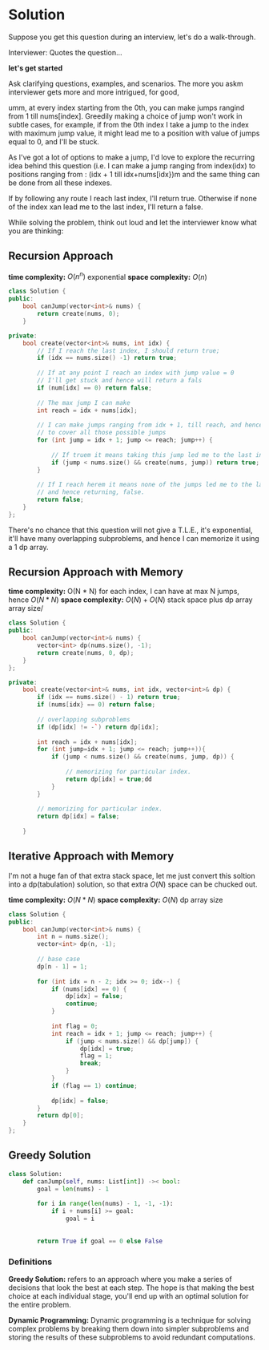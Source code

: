 # Solution

Suppose you get this question during an interview, let's do a walk-through.

Interviewer: Quotes the question...

**let's get started**

Ask clarifying questions, examples, and scenarios. The more you askm interviewer gets more and more intrigued, for good,

umm, at every index starting from the 0th, you can make jumps rangind from 1 till nums[index]. Greedily making a choice of jump won't work in subtle cases, for example, if from the 0th index I take a jump to the index with maximum jump value, it might lead me to a position with value of jumps equal to 0, and I'll be stuck.

As I've got a lot of options to make a jump, I'd love to explore the recurring idea behind this question (i.e. I can make a jump ranging from index(idx) to positions ranging from : (idx + 1 till idx+nums[idx})m and the same thing can be done from all these indexes.

If by following any route I reach last index, I'll return true. Otherwise if none of the index xan lead me to the last index, I'll return a false.

While solving the problem, think out loud and let the interviewer know what you are thinking:

## Recursion Approach

**time complexity:** $O(n^n)$ exponential
**space complexity:** $O(n)$

```cpp
class Solution {
public: 
    bool canJump(vector<int>& nums) {
        return create(nums, 0);
    }

private:
    bool create(vector<int>& nums, int idx) {
        // If I reach the last index, I should return true;
        if (idx == nums.size() -1) return true;
        
        // If at any point I reach an index with jump value = 0
        // I'll get stuck and hence will return a fals
        if (num[idx] == 0) return false;
        
        // The max jump I can make
        int reach = idx + nums[idx];
        
        // I can make jumps ranging from idx + 1, till reach, and hence will run a loop
        // to cover all those possible jumps
        for (int jump = idx + 1; jump <= reach; jump++) {
            
            // If truem it means taking this jump led me to the last index. 
            if (jump < nums.size() && create(nums, jump)) return true;
        }
        
        // If I reach herem it means none of the jumps led me to the last index
        // and hence returning, false.
        return false;
    }
};
```


There's no chance that this question will not give a T.L.E., it's exponential, it'll have many overlapping subproblems, and hence I can memorize it using a 1 dp array.

## Recursion Approach with Memory

**time complexity:** O(N * N) for each index, I can have at max N jumps, hence $O(N * N)$
**space complexity:** $O(N) + O(N)$ stack space plus dp array array size/

```cpp
class Solution {
public:
    bool canJump(vector<int>& nums) {
        vector<int> dp(nums.size(), -1);
        return create(nums, 0, dp);
    }
};

private:
    bool create(vector<int>& nums, int idx, vector<int>& dp) {
        if (idx == nums.size() - 1) return true;
        if (nums[idx} == 0) return false;
        
        // overlapping subproblems
        if (dp[idx] != -`) return dp[idx];
        
        int reach = idx + nums[idx];
        for (int jump=idx + 1; jump <= reach; jump++)){
            if (jump < nums.size() && create(nums, jump, dp)) {
                
                // memorizing for particular index.
                return dp[idx] = true;dd
            }
        }
        
        // memorizing for particular index.
        return dp[idx] = false; 
        
    }
```

## Iterative Approach with Memory

I'm not a huge fan of that extra stack space, let me just convert this soltion into a dp(tabulation) solution, so that extra $O(N)$ space can be chucked out.

**time complexity:** $O(N * N)$
**space complexity:** $O(N)$ dp array size

```cpp
class Solution {
public:
    bool canJump(vector<int>& nums) {
        int n = nums.size();
        vector<int> dp(n, -1);
        
        // base case
        dp[n - 1] = 1; 
        
        for (int idx = n - 2; idx >= 0; idx--) {
            if (nums[idx] == 0) {
                dp[idx] = false;
                continue;
            }
            
            int flag = 0;
            int reach = idx + 1; jump <= reach; jump++) {
                if (jump < nums.size() && dp[jump]) {
                    dp[idx] = true;
                    flag = 1;
                    break;
                }
            }
            if (flag == 1) continue;
            
            dp[idx] = false;
        }
        return dp[0];
    }
};
```

## Greedy Solution

```py
class Solution:
    def canJump(self, nums: List[int]) ->< bool:
        goal = len(nums) - 1
        
        for i in range(len(nums) - 1, -1, -1):
            if i + nums[i] >= goal:
                goal = i
        
        
        return True if goal == 0 else False
```

### Definitions

**Greedy Solution:** refers to an approach where you make a series of decisions that look the best at each step. The hope is that making the best choice at each individual stage, you'll end up with an optimal solution for the entire problem.

**Dynamic Programming:** Dynamic programming is a technique for solving complex problems by breaking them down into simpler subproblems and storing the results of these subproblems to avoid redundant computations.
